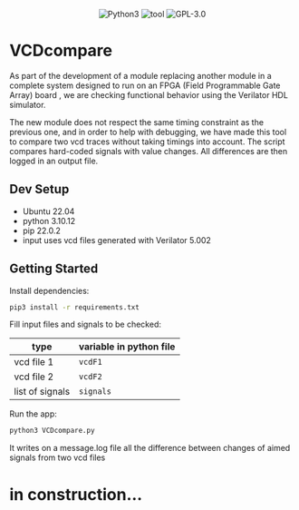 <p align="center">
    <img src="https://img.shields.io/badge/language-Python3-%23f34b7d.svg?style=for-the-badge" alt="Python3">
    <img src="https://img.shields.io/badge/tool type-HDL debugging support-red?style=for-the-badge" alt="tool">
    <img src="https://img.shields.io/badge/Licence-GPL--3.0-0078d7.svg?style=for-the-badge" alt="GPL-3.0">
</p>

# VCDcompare

As part of the development of a module replacing another module in a complete system designed to run on an FPGA (Field Programmable Gate Array) board , we are checking functional behavior using the Verilator HDL simulator.

The new module does not respect the same timing constraint as the previous one, and in order to help with debugging, we have made this tool to compare two vcd traces without taking timings into account. The script compares hard-coded signals with value changes. All differences are then logged in an output file.

## Dev Setup

- Ubuntu 22.04
- python 3.10.12
- pip 22.0.2
- input uses vcd files generated with Verilator 5.002

## Getting Started
Install dependencies:
```bash
pip3 install -r requirements.txt    
```
Fill input files and signals to be checked:

| type            | variable in python file |
|-----------------|-------------------------|
| vcd file 1      | ```vcdF1```             |
| vcd file 2      | ```vcdF2```             |
| list of signals | ```signals```           |

Run the app:
```bash
python3 VCDcompare.py
```

It writes on a message.log file all the difference between changes of aimed signals from two vcd files

# in construction...
  

